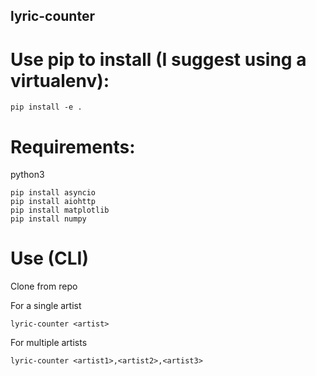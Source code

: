 ## lyric-counter

# Use pip to install (I suggest using a virtualenv):

```
pip install -e .
```

# Requirements:
python3
```
pip install asyncio
pip install aiohttp
pip install matplotlib
pip install numpy
```

# Use (CLI)
Clone from repo

For a single artist
```
lyric-counter <artist>
```

For multiple artists
```
lyric-counter <artist1>,<artist2>,<artist3>
```
